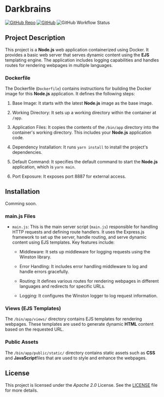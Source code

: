 # Darkbrains

[![GitHub Repo](https://img.shields.io/badge/GitHub-Repo-blue)](https://github.com/Dark-brains/fitostyle)
[![GitHub](https://img.shields.io/badge/GitHub-Releases-green)](https://github.com/Dark-brains/fitostyle/releases)
![GitHub Workflow Status](https://github.com/Dark-brains/fitostyle/actions/workflows/tests.yaml/badge.svg?branch=dev)

## Project Description

This project is a **Node.js** web application containerized using Docker. It provides a basic web server that serves dynamic content using the **EJS** templating engine. The application includes logging capabilities and handles routes for rendering webpages in multiple languages.

### Dockerfile

The Dockerfile (`Dockerfile`) contains instructions for building the Docker image for this **Node.js** application. It defines the following steps:

1. Base Image: It starts with the latest **Node.js** image as the base image.

2. Working Directory: It sets up a working directory within the container at `/app`.

3. Application Files: It copies the contents of the `/bin/app` directory into the container's working directory. This includes your **Node.js** application code.

4. Dependency Installation: It runs `yarn install` to install the project's dependencies.

5. Default Command: It specifies the default command to start the **Node.js** application, which is `yarn main`.

6. Port Exposure: It exposes port 8887 for external access.

## Installation

Comming soon.

### main.js Files

- `main.js`: This is the main server script (`main.js`) responsible for handling HTTP requests and defining route handlers. It uses the Express.js framework to set up the server, handle routing, and serve dynamic content using EJS templates. Key features include:
  
  - Middleware: It sets up middleware for logging requests using the Winston library.
  
  - Error Handling: It includes error handling middleware to log and handle errors gracefully.
  
  - Routing: It defines various routes for rendering webpages in different languages and redirects for specific URLs.
  
  - Logging: It configures the Winston logger to log request information.

### Views (EJS Templates)

The `/bin/app/views/` directory contains EJS templates for rendering webpages. These templates are used to generate dynamic **HTML** content based on the requested URL.

### Public Assets

The `/bin/app/public/static/` directory contains static assets such as **CSS** and **JavaScript**files that are used to style and enhance the webpages.

## License

This project is licensed under the *Apache 2.0* License. See the [LICENSE](LICENSE) file for more details.
